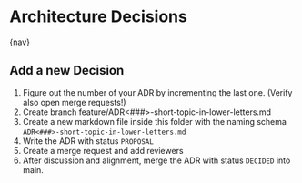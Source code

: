 # Architecture Decisions

{nav}

## Add a new Decision

1. Figure out the number of your ADR by incrementing the last one. (Verify also open merge requests!)
2. Create branch feature/ADR<###>-short-topic-in-lower-letters.md
3. Create a new markdown file inside this folder with the naming schema `ADR<###>-short-topic-in-lower-letters.md`
4. Write the ADR with status `PROPOSAL`
5. Create a merge request and add reviewers
6. After discussion and alignment, merge the ADR with status `DECIDED` into main.

